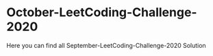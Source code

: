 # October-LeetCoding-Challenge-2020
Here you can find all September-LeetCoding-Challenge-2020 Solution
